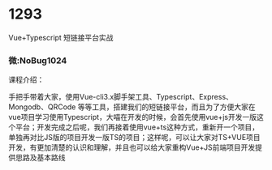 # 1293
Vue+Typescript 短链接平台实战
### 微:NoBug1024 


课程介绍：

手把手带着大家，使用Vue-cli3.x脚手架工具、Typescript、Express、Mongodb、QRCode 等等工具，搭建我们的短链接平台，而且为了方便大家在vue项目学习使用Typescript，大喵在开发的时候，会首先使用vue+js开发一版这个平台；开发完成之后呢，我们再接着使用vue+ts这种方式，重新开一个项目，单独再对比JS版的项目开发一版TS的项目；这样呢，可以让大家对TS+VUE项目开发，有更加清楚的认识和理解，并且也可以给大家重构Vue+JS前端项目开发提供思路及基本路线

